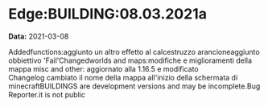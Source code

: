 # Edge:BUILDING:08.03.2021a

**Data:** 2021-03-08

Addedfunctions:aggiunto un altro effetto al calcestruzzo arancioneaggiunto obbiettivo 'Fail'Changedworlds and maps:modifiche e
miglioramenti della mappa misc and other: aggiornato alla 1.16.5 e modificato Changelog cambiato il nome della mappa all'inizio della schermata di minecraftBUILDINGS are development versions and may be incomplete.Bug Reporter.it is not public
